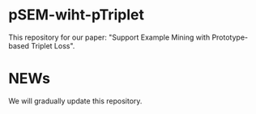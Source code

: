 # pSEM-wiht-pTriplet
This repository for our paper: "Support Example Mining with Prototype-based Triplet Loss".
# NEWs
We will gradually update this repository.
